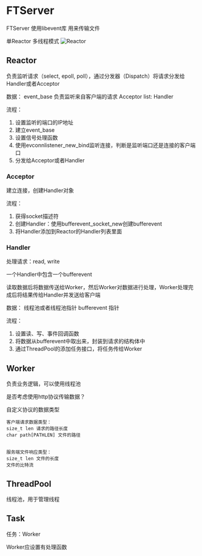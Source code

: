 # FTServer
FTServer 使用libevent库
用来传输文件

单Reactor 多线程模式
![Reactor](https://img-blog.csdnimg.cn/20200514143929138.png?x-oss-process=image/watermark,type_ZmFuZ3poZW5naGVpdGk,shadow_10,text_aHR0cHM6Ly9ibG9nLmNzZG4ubmV0L1dvb19ob21l,size_16,color_FFFFFF,t_70)

## Reactor
负责监听请求（select, epoll, poll），通过分发器（Dispatch）将请求分发给Handler或者Acceptor

数据：
event_base 负责监听来自客户端的请求
Acceptor
list: Handler

流程：
1. 设置监听的端口的IP地址
2. 建立event_base
3. 设置信号处理函数
2. 使用evconnlistener_new_bind监听连接，判断是监听端口还是连接的客户端口
3. 分发给Acceptor或者Handler

### Acceptor
建立连接，创建Handler对象

流程：
1. 获得socket描述符
2. 创建Handler：使用bufferevent_socket_new创建bufferevent
3. 将Handler添加到Reactor的Handler列表里面

### Handler
处理请求：read, write

一个Handler中包含一个bufferevent

读取数据后将数据传送给Worker，然后Worker对数据进行处理，Worker处理完成后将结果传给Handler并发送给客户端

数据：
线程池或者线程池指针
bufferevent 指针

流程：
1. 设置读、写、事件回调函数
2. 将数据从bufferevent中取出来，封装到请求的结构体中
3. 通过ThreadPool的添加任务接口，将任务传给Worker

## Worker
负责业务逻辑，可以使用线程池

是否考虑使用http协议传输数据？

自定义协议的数据类型

```
客户端请求数据类型：
size_t len 请求的路径长度
char path[PATHLEN] 文件的路径


服务端文件响应类型：
size_t len 文件的长度
文件的比特流
```

## ThreadPool
线程池，用于管理线程

## Task
任务：Worker

Worker应设置有处理函数
